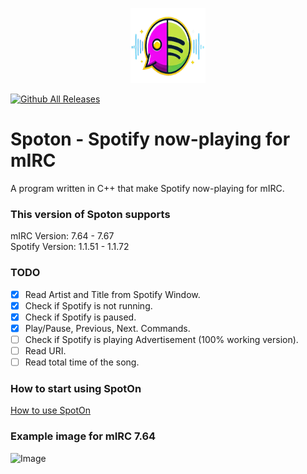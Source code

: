 <p align="center">
  <img width="120" height="120" src="https://github.com/turbosmurfen/spoton/blob/main/img/spoton_logo.png">
</p>

[![Github All Releases](https://img.shields.io/github/downloads/turbosmurfen/spoton/total.svg)]()

# Spoton - Spotify now-playing for mIRC  
A program written in C++ that make Spotify now-playing for mIRC. 
  
### This version of Spoton supports
  
mIRC Version: 7.64 - 7.67  
Spotify Version: 1.1.51 - 1.1.72  
  
### TODO
  
- [x] Read Artist and Title from Spotify Window.  
- [x] Check if Spotify is not running.  
- [x] Check if Spotify is paused.  
- [x] Play/Pause, Previous, Next. Commands.
- [ ] Check if Spotify is playing Advertisement (100% working version).  
- [ ] Read URI.   
- [ ] Read total time of the song.  
  
### How to start using SpotOn
[How to use SpotOn](https://github.com/turbosmurfen/spoton/wiki/How-to-use-SpotOn)

### Example image for mIRC 7.64
![Image](https://github.com/turbosmurfen/spoton/blob/main/img/spoton_example.png)

